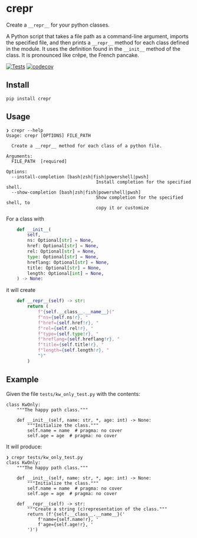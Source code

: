 # crepr

Create a ``__repr__`` for your python classes.

A Python script that takes a file path as a command-line argument,
imports the specified file, and then prints a `__repr__` method
for each class defined in the module.
It uses the definition found in the  `__init__` method of the class.
It is pronounced like crêpe, the French pancake.

[![Tests](https://github.com/cleder/crepr/actions/workflows/run-all-tests.yml/badge.svg)](https://github.com/cleder/crepr/actions/workflows/run-all-tests.yml)
[![codecov](https://codecov.io/gh/cleder/crepr/graph/badge.svg?token=EGCcrWkpay)](https://codecov.io/gh/cleder/crepr)

## Install

```
pip install crepr
```

## Usage

```
❯ crepr --help
Usage: crepr [OPTIONS] FILE_PATH

  Create a __repr__ method for each class of a python file.

Arguments:
  FILE_PATH  [required]

Options:
  --install-completion [bash|zsh|fish|powershell|pwsh]
                                  Install completion for the specified shell.
  --show-completion [bash|zsh|fish|powershell|pwsh]
                                  Show completion for the specified shell, to
                                  copy it or customize
```

For a class with

```python
    def __init__(
        self,
        ns: Optional[str] = None,
        href: Optional[str] = None,
        rel: Optional[str] = None,
        type: Optional[str] = None,
        hreflang: Optional[str] = None,
        title: Optional[str] = None,
        length: Optional[int] = None,
    ) -> None:
```

it will create

```python
    def __repr__(self) -> str:
        return (
            f"{self.__class__.__name__}("
            f"ns={self.ns!r}, "
            f"href={self.href!r}, "
            f"rel={self.rel!r}, "
            f"type={self.type!r}, "
            f"hreflang={self.hreflang!r}, "
            f"title={self.title!r}, "
            f"length={self.length!r}, "
            ")"
        )
```

## Example

Given the file `tests/kw_only_test.py` with the contents:

```
class KwOnly:
    """The happy path class."""

    def __init__(self, name: str, *, age: int) -> None:
        """Initialize the class."""
        self.name = name  # pragma: no cover
        self.age = age  # pragma: no cover
```

It will produce:

```
❯ crepr tests/kw_only_test.py
class KwOnly:
    """The happy path class."""

    def __init__(self, name: str, *, age: int) -> None:
        """Initialize the class."""
        self.name = name  # pragma: no cover
        self.age = age  # pragma: no cover

    def __repr__(self) -> str:
        """Create a string (c)representation of the class."""
        return (f'{self.__class__.__name__}('
            f'name={self.name!r}, '
            f'age={self.age!r}, '
        ')')

```
